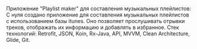 Приложение "Playlist maker" для составления музыкальных плейлистов:
С нуля создано приложение для составления музыкальных плейлистов с использованием базы itunes. Оно позволяет прослушивать отрывки треков, отображать их информацию и добавлять в избранное.
Стек технологий:
Retrofit, JSON, Koin, Rx-Java, API, MVVM, Clean Architecture, Glide, Git.
